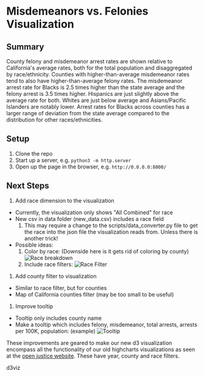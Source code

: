 # Misdemeanors vs. Felonies Visualization

## Summary

County felony and misdemeanor arrest rates are shown relative to California's average rates, both for the total population and disaggregated by race/ethnicity. Counties with higher-than-average misdemeanor rates tend to also have higher-than-average felony rates. The misdemeanor arrest rate for Blacks is 2.5 times higher than the state average and the felony arrest is 3.5 times higher. Hispanics are just slightly above the average rate for both. Whites are just below average and Asians/Pacific Islanders are notably lower. Arrest rates for Blacks across counties has a larger range of deviation from the state average compared to the distribution for other races/ethnicities.

## Setup

1. Clone the repo
2. Start up a server, e.g. `python3 -m http.server`
3. Open up the page in the browser, e.g. `http://0.0.0.0:8000/`


## Next Steps

1. Add race dimension to the visualization
  - Currently, the visualization only shows "All Combined" for race
  - New csv in data folder (new_data.csv) includes a race field
    1. This may require a change to the scripts/data_converter.py file to get the race into  the json file the visualization reads from. Unless there is another trick!
  - Possible ideas:
    1. Color by race: (Downside here is it gets rid of coloring by county)
    ![Race breakdown](http://i.imgur.com/YwRBfWe.png)
    2. Include race filters:
    ![Race Filter](http://i.imgur.com/UVQoQQk.gif)
1. Add county filter to visualization
  - Similar to race filter, but for counties
  - Map of California counties filter (may be too small to be useful)
1. Improve tooltip
  - Tooltip only includes county name
  - Make a tooltip which includes felony, misdemeanor, total arrests, arrests per 100K, population: (example)
  ![Tooltip](http://i.imgur.com/UEAKwmB.png)

These improvements are geared to make our new d3 visualization encompass all the functionality of our old highcharts visualizations as seen at the [open justice website](http://openjustice.doj.ca.gov/agencies/charts). These have year, county and race filters.

d3viz
